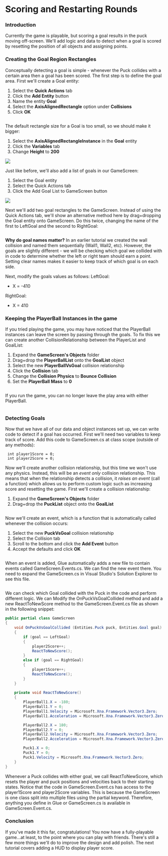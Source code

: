 # Scoring and Restarting Rounds

### Introduction

Currently the game is playable, but scoring a goal results in the puck moving off-screen. We'll add logic and data to detect when a goal is scored by resetting the position of all objects and assigning points.

### Creating the Goal Region Rectangles

Conceptually detecting a goal is simple - whenever the Puck collides with a certain area then a goal has been scored. The first step is to define the goal area. First we'll create a Goal entity:

1. Select the **Quick Actions** tab
2. Click the **Add Entity** button
3. Name the entity **Goal**
4. Select the **AxisAlignedRectangle** option under **Collisions**
5. Click **OK**

<figure><img src="../../media/2016-01-2021_July_25_141031.gif" alt=""><figcaption></figcaption></figure>

The default rectangle size for a Goal is too small, so we should make it bigger:

1. Select the **AxisAlignedRectangleInstance** in the **Goal** entity
2. Click the **Variables** tab
3. Change **Height** to **200**

![](../../media/2021-07-img\_60fdca7071514.png)

Just like before, we'll also add a list of goals in our GameScreen:

1. Select the Goal entity
2. Select the Quick Actions tab
3. Click the Add Goal List to GameScreen button

![](../../media/2021-07-img\_60fdcc7a9eb64.png)

Next we'll add two goal rectangles to the GameScreen. Instead of using the Quick Actions tab, we'll show an alternative method here by drag+dropping the Goal entity onto GameScreen. Do this twice, changing the name of the first to LeftGoal and the second to RightGoal:

<figure><img src="../../media/2016-01-2021_July_25_141042.gif" alt=""><figcaption></figcaption></figure>

**Why do goal names matter?** In an earlier tutorial we created the wall collision and named them sequentially (Wall1, Wall2, etc). However, the goals are slightly different - we will be checking which goal we collided with in code to determine whether the left or right team should earn a point. Setting clear names makes it easier to keep track of which goal is on each side.

Next, modify the goals values as follows: LeftGoal:

* X = -410

RightGoal:

* X = 410

### Keeping the PlayerBall Instances in the game

If you tried playing the game, you may have noticed that the PlayerBall instances can leave the screen by passing through the goals. To fix this we can create another CollisionRelationship between the PlayerList and GoalList:

1. Expand the **GameScreen's Objects** folder
2. Drag+drop the **PlayerBallList** onto the **GoalList** object
3. Select the new **PlayerBallVsGoal** collision relationship
4. Click the **Collision** tab
5. Change the **Collision Physics** to **Bounce Collision**
6. Set the **PlayerBall Mass** to **0**

<figure><img src="../../.gitbook/assets/02_07 30 05.gif" alt=""><figcaption></figcaption></figure>

If you run the game, you can no longer leave the play area with either PlayerBall.

<figure><img src="../../media/2016-01-2021_July_25_140248.gif" alt=""><figcaption></figcaption></figure>

### Detecting Goals

Now that we have all of our data and object instances set up, we can write code to detect if a goal has occurred. First we'll need two variables to keep track of score. Add this code to GameScreen.cs at class scope (outside of any methods):

```
 int player1Score = 0;
 int player2Score = 0;
```

Now we'll create another collision relationship, but this time we won't use any physics. Instead, this will be an _event only_ collision relationship. This means that when the relationship detects a collision, it _raises an event_ (call a function) which allows us to perform custom logic such as increasing score and resetting the game. First we'll create a collision relationship:

1. Expand the **GameScreen's Objects** folder
2. Drag+drop the **PuckList** object onto the **GoalList**

<figure><img src="../../.gitbook/assets/02_07 30 59.gif" alt=""><figcaption></figcaption></figure>

Now we'll create an event, which is a function that is automatically called whenever the collision occurs:

1. Select the new **PuckVsGoal** collision relationship
2. Select the Collision tab
3. Scroll to the bottom and click the **Add Event** button
4. Accept the defaults and click **OK**

<figure><img src="../../.gitbook/assets/image (2) (1) (1) (1) (1) (1) (1) (1) (1) (1).png" alt=""><figcaption></figcaption></figure>

When an event is added, Glue automatically adds a new file to contain events called GameScreen.Events.cs. We can find the new event there. You need to expand the GameScreen.cs in Visual Studio's Solution Explorer to see this file.

<figure><img src="../../.gitbook/assets/image (3) (1) (1) (1) (1) (1) (1) (1) (1).png" alt=""><figcaption></figcaption></figure>

We can check which Goal collided with the Puck in the code and perform different logic. We can Modify the OnPuckVsGoalCollided method and add a new ReactToNewScore method to the GameScreen.Event.cs file as shown in the following snippet:

```csharp
public partial class GameScreen
{
    void OnPuckVsGoalCollided (Entities.Puck puck, Entities.Goal goal)
    {
        if (goal == LeftGoal)
        {
            player2Score++;
            ReactToNewScore();
        }
        else if (goal == RightGoal)
        {
            player1Score++;
            ReactToNewScore();
        }
    }
    
    private void ReactToNewScore()
    {
        PlayerBall1.X = -180;
        PlayerBall1.Y = 0;
        PlayerBall1.Velocity = Microsoft.Xna.Framework.Vector3.Zero;
        PlayerBall1.Acceleration = Microsoft.Xna.Framework.Vector3.Zero;

        PlayerBall2.X = 180;
        PlayerBall2.Y = 0;
        PlayerBall2.Velocity = Microsoft.Xna.Framework.Vector3.Zero;
        PlayerBall2.Acceleration = Microsoft.Xna.Framework.Vector3.Zero;

        Puck1.X = 0;
        Puck1.Y = 0;
        Puck1.Velocity = Microsoft.Xna.Framework.Vector3.Zero;
    }
}
```

Whenever a Puck collides with either goal, we call ReactToNewScore, which resets the player and puck positions and velocities back to their starting states. Notice that the code in GameScreen.Event.cs has access to the player1Score and player2Score variables. This is because the GameScreen is one class split into multiple files using the partial keyword. Therefore, anything you define in Glue or GameScreen.cs is available in GameScreen.Event.cs.

### Conclusion

If you've made it this far, congratulations! You now have a fully-playable game...at least, to the point where you can play with friends. There's still a few more things we'll do to improve the design and add polish. The next tutorial covers adding a HUD to display player score.
